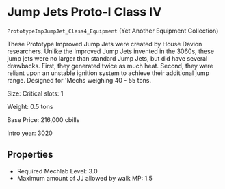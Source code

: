 # Jump Jets Proto-I Class IV

`PrototypeImpJumpJet_Class4_Equipment` (Yet Another Equipment Collection)

These Prototype Improved Jump Jets were created by House Davion researchers. Unlike the Improved Jump Jets invented in the 3060s, these jump jets were no larger than standard Jump Jets, but did have several drawbacks. First, they generated twice as much heat. Second, they were reliant upon an unstable ignition system to achieve their additional jump range. Designed for 'Mechs weighing 40 - 55 tons.

Size: Critical slots: 1

Weight: 0.5 tons

Base Price: 216,000 cbills

Intro year: 3020

## Properties
* Required Mechlab Level: 3.0 
* Maximum amount of JJ allowed by walk MP: 1.5 
